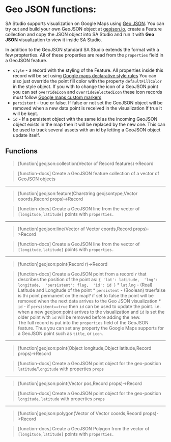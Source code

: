 # Geo JSON functions:

SA Studio supports visualization on Google Maps using [Geo JSON](https://geojson.org).
You can try out and build your own GeoJSON object at [geojson.io](https://geojson.io),
create a Feature collection and copy the JSON object into SA Studio and run it with
**Geo JSON** visualization to view it inside SA Studio.


In addition to the GeoJSON standard SA Studio extends the format with a few propterties. All
of these properties are read from the `properties` field in a GeoJSON feature.

* `style` - a record with the styling of the Feature. All properties inside this record
    will be set using [Google maps declarative style rules](https://developers.google.com/maps/documentation/javascript/datalayer#declarative_style_rules)
    You can also just override the point fill color with the property `defaultFillColor` in the style object.
    If you with to change the icon of a GeoJSON point you can set `overrideIcon` and `overrideSelectedIcon` these icon records must follow
    [Google maps custom markers](https://developers.google.com/maps/documentation/javascript/custom-markers)
* `persistent` - true or false. If false or not set the GeoJSON object will be removed when a new data point is received in the visualization
  If true it will be kept.
* `id` - If a persistent object with the same id as the incoming GeoJSON object exists in the map then it will be replaced by the new one.
    This can be used to track several assets with an id by letting a GeoJSON object update itself.




## Functions

> [function]geojson:collection(Vector of Record features)->Record

> [function-docs]
> Create a GeoJSON feature collection of a vector of GeoJSON objects 



___

> [function]geojson:feature(Charstring geojsontype,Vector coords,Record props)->Record

> [function-docs]
> Create a GeoJSON line from the vector of `[longitude,latitude]` points
>     with `properties.`
>     



___

> [function]geojson:line(Vector of Vector coords,Record props)->Record

> [function-docs]
> Create a GeoJSON line from the vector of `[longitude,latitude]` points
>     with `properties.`
>     



___

> [function]geojson:point(Record r)->Record

> [function-docs]
> Create a GeoJSON point from a record `r` that describes the position
>      of the point as:
>         ```
>         {
>           'lat': latitude, 
>           'lng': longitude, 
>           'persistent': flag, 
>           'id': id
>         }
>         ```
>      * `lat`,`lng` - (Real) Latitude and Longitude of the point
>      * `persistent` - (Boolean) true/false is thi point permanent on the map?
>         if set to false the point will be removed when the next data arrives to
>         the Geo JSON visualization
>      * `id` - if `persistent==true` then `id` can be used to update the point.
>         i.e. when a new geojson:point arrives to the visualization and `id`
>         is set the older point with `id` will be removed before adding the new.  
>      The full record is put into the `properties` field of the GeoJSON feature.
>      Thus you can set any property the Google Maps supports for a GeoJSON point
>      such as `title`, or `icon`.
>   



___

> [function]geojson:point(Object longitude,Object latitude,Record props)->Record

> [function-docs]
> Create a GeoJSON point object for the geo-position `latitude`/`longitude`
>      with properties `props`
>   



___

> [function]geojson:point(Vector pos,Record props)->Record

> [function-docs]
> Create a GeoJSON point object for the geo-position `longitude`, `latitude`
>      with properties `props`
>   



___

> [function]geojson:polygon(Vector of Vector coords,Record props)->Record

> [function-docs]
> Create a GeoJSON Polygon from the vector of `[longitude,latitude]` points
>     with `properties.`
>     


